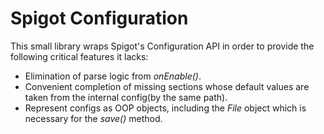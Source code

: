# Spigot Configuration
This small library wraps Spigot's Configuration API in order to provide the following critical features it lacks:
* Elimination of parse logic from _onEnable()_.
* Convenient completion of missing sections whose default values are taken from the internal config(by the same path).
* Represent configs as OOP objects, including the _File_ object which is necessary for the _save()_ method.
